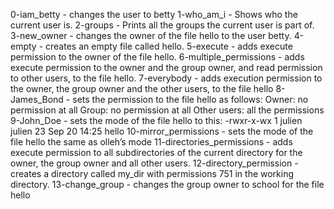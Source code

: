 0-iam_betty - changes the user to betty 1-who_am_i - Shows who the current user is. 2-groups - Prints all the groups the current user is part of. 3-new_owner - changes the owner of the file hello to the user betty. 4-empty - creates an empty file called hello. 5-execute - adds execute permission to the owner of the file hello. 6-multiple_permissions - adds execute permission to the owner and the group owner, and read permission to other users, to the file hello. 7-everybody - adds execution permission to the owner, the group owner and the other users, to the file hello 8-James_Bond - sets the permission to the file hello as follows: Owner: no permission at all Group: no permission at all Other users: all the permissions 9-John_Doe - sets the mode of the file hello to this: -rwxr-x-wx 1 julien julien 23 Sep 20 14:25 hello 10-mirror_permissions - sets the mode of the file hello the same as olleh’s mode 11-directories_permissions - adds execute permission to all subdirectories of the current directory for the owner, the group owner and all other users. 12-directory_permission - creates a directory called my_dir with permissions 751 in the working directory. 13-change_group - changes the group owner to school for the file hello